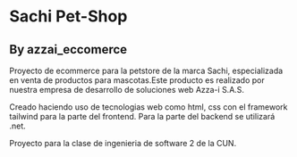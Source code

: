 # Sachi Pet-Shop
## By azzai_eccomerce

Proyecto de ecommerce para la petstore de la marca Sachi, especializada en venta de productos para mascotas.Este producto es realizado por nuestra empresa de desarrollo de soluciones web Azza-i S.A.S.



Creado haciendo uso de tecnologias web como html, css con el framework tailwind para la parte del frontend. Para la parte del backend se utilizará .net.

Proyecto  para la clase de ingenieria de software 2 de la CUN.

